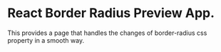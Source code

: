 # React Border Radius Preview App.

This provides a page that handles the changes of border-radius css property in a smooth way.


